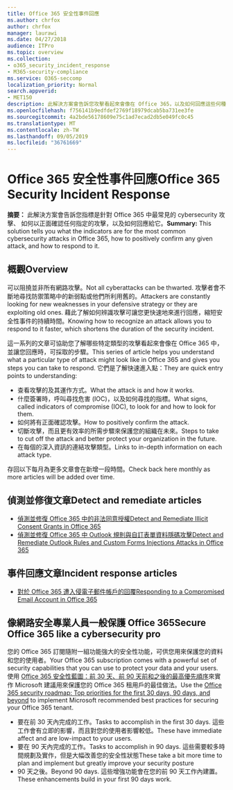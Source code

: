 ```yaml
---
title: Office 365 安全性事件回應
ms.author: chrfox
author: chrfox
manager: laurawi
ms.date: 04/27/2018
audience: ITPro
ms.topic: overview
ms.collection:
- o365_security_incident_response
- M365-security-compliance
ms.service: O365-seccomp
localization_priority: Normal
search.appverid:
- MET150
description: 此解決方案會告訴您攻擊看起來會像在 Office 365，以及如何回應這些何種最常見 cybersecurity
ms.openlocfilehash: f756141b9edfdef2769f18979dcab5ba731ee3fe
ms.sourcegitcommit: 4a2bde56178609e75c1ad7ecad2db5e049fc0c45
ms.translationtype: MT
ms.contentlocale: zh-TW
ms.lasthandoff: 09/05/2019
ms.locfileid: "36761669"
---
```

# <a name="office-365-security-incident-response"></a><span data-ttu-id="5e732-103">Office 365 安全性事件回應</span><span class="sxs-lookup"><span data-stu-id="5e732-103">Office 365 Security Incident Response</span></span>

 <span data-ttu-id="5e732-104">**摘要：** 此解決方案會告訴您指標是針對 Office 365 中最常見的 cybersecurity 攻擊、 如何以正面確認任何指定的攻擊，以及如何回應給它。</span><span class="sxs-lookup"><span data-stu-id="5e732-104">**Summary:** This solution tells you what the indicators are for the most common cybersecurity attacks in Office 365, how to positively confirm any given attack, and how to respond to it.</span></span>
  
## <a name="overview"></a><span data-ttu-id="5e732-105">概觀</span><span class="sxs-lookup"><span data-stu-id="5e732-105">Overview</span></span>
<span data-ttu-id="5e732-106">可以阻撓並非所有網路攻擊。</span><span class="sxs-lookup"><span data-stu-id="5e732-106">Not all cyberattacks can be thwarted.</span></span> <span data-ttu-id="5e732-107">攻擊者會不斷地尋找防禦策略中的新弱點或他們所利用舊的。</span><span class="sxs-lookup"><span data-stu-id="5e732-107">Attackers are constantly looking for new weaknesses in your defensive strategy or they are exploiting old ones.</span></span> <span data-ttu-id="5e732-108">藉此了解如何辨識攻擊可讓您更快速地來進行回應，縮短安全性事件的持續時間。</span><span class="sxs-lookup"><span data-stu-id="5e732-108">Knowing how to recognize an attack allows you to respond to it faster, which shortens the duration of the security incident.</span></span>

<span data-ttu-id="5e732-109">這一系列的文章可協助您了解哪些特定類型的攻擊看起來會像在 Office 365 中，並讓您回應時，可採取的步驟。</span><span class="sxs-lookup"><span data-stu-id="5e732-109">This series of article helps you understand what a particular type of attack might look like in Office 365 and gives you steps you can take to respond.</span></span> <span data-ttu-id="5e732-110">它們是了解快速進入點：</span><span class="sxs-lookup"><span data-stu-id="5e732-110">They are quick entry points to understanding:</span></span>
 
- <span data-ttu-id="5e732-111">查看攻擊的及其運作方式。</span><span class="sxs-lookup"><span data-stu-id="5e732-111">What the attack is and how it works.</span></span>
- <span data-ttu-id="5e732-112">什麼簽署時，呼叫尋找危害 (IOC)，以及如何尋找的指標。</span><span class="sxs-lookup"><span data-stu-id="5e732-112">What signs, called indicators of compromise (IOC), to look for and how to look for them.</span></span>
- <span data-ttu-id="5e732-113">如何將有正面確認攻擊。</span><span class="sxs-lookup"><span data-stu-id="5e732-113">How to positively confirm the attack.</span></span>
- <span data-ttu-id="5e732-114">切斷攻擊，而且更有效率的所需步驟來保護您的組織在未來。</span><span class="sxs-lookup"><span data-stu-id="5e732-114">Steps to take to cut off the attack and better protect your organization in the future.</span></span>
- <span data-ttu-id="5e732-115">在每個的深入資訊的連結攻擊類型。</span><span class="sxs-lookup"><span data-stu-id="5e732-115">Links to in-depth information on each attack type.</span></span>

<span data-ttu-id="5e732-116">存回以下每月為更多文章會在新增一段時間。</span><span class="sxs-lookup"><span data-stu-id="5e732-116">Check back here monthly as more articles will be added over time.</span></span>

## <a name="detect-and-remediate-articles"></a><span data-ttu-id="5e732-117">偵測並修復文章</span><span class="sxs-lookup"><span data-stu-id="5e732-117">Detect and remediate articles</span></span>

- [<span data-ttu-id="5e732-118">偵測並修復 Office 365 中的非法同意授權</span><span class="sxs-lookup"><span data-stu-id="5e732-118">Detect and Remediate Illicit Consent Grants in Office 365</span></span>](detect-and-remediate-illicit-consent-grants.md)
- [<span data-ttu-id="5e732-119">偵測並修復 Office 365 中 Outlook 規則與自訂表單資料隱碼攻擊</span><span class="sxs-lookup"><span data-stu-id="5e732-119">Detect and Remediate Outlook Rules and Custom Forms Injections Attacks in Office 365</span></span>](detect-and-remediate-outlook-rules-forms-attack.md)
 
## <a name="incident-response-articles"></a><span data-ttu-id="5e732-120">事件回應文章</span><span class="sxs-lookup"><span data-stu-id="5e732-120">Incident response articles</span></span>

- [<span data-ttu-id="5e732-121">對於 Office 365 遭入侵電子郵件帳戶的回覆</span><span class="sxs-lookup"><span data-stu-id="5e732-121">Responding to a Compromised Email Account in Office 365</span></span>](responding-to-a-compromised-email-account.md)

## <a name="secure-office-365-like-a-cybersecurity-pro"></a><span data-ttu-id="5e732-122">像網路安全專業人員一般保護 Office 365</span><span class="sxs-lookup"><span data-stu-id="5e732-122">Secure Office 365 like a cybersecurity pro</span></span>
<span data-ttu-id="5e732-123">您的 Office 365 訂閱隨附一組功能強大的安全性功能，可供您用來保護您的資料和您的使用者。</span><span class="sxs-lookup"><span data-stu-id="5e732-123">Your Office 365 subscription comes with a powerful set of security capabilities that you can use to protect your data and your users.</span></span>  <span data-ttu-id="5e732-124">使用 [Office 365 安全性藍圖：前 30 天、前 90 天前和之後的最高優先順序](https://support.office.com/article/Office-365-security-roadmap-Top-priorities-for-the-first-30-days-90-days-and-beyond-28c86a1c-e4dd-4aad-a2a6-c768a21cb352)來實作 Microsoft 建議用來保護您的 Office 365 租用戶的最佳做法。</span><span class="sxs-lookup"><span data-stu-id="5e732-124">Use the [Office 365 security roadmap: Top priorities for the first 30 days, 90 days, and beyond](https://support.office.com/article/Office-365-security-roadmap-Top-priorities-for-the-first-30-days-90-days-and-beyond-28c86a1c-e4dd-4aad-a2a6-c768a21cb352) to implement Microsoft recommended best practices for securing your Office 365 tenant.</span></span>
- <span data-ttu-id="5e732-125">要在前 30 天內完成的工作。</span><span class="sxs-lookup"><span data-stu-id="5e732-125">Tasks to accomplish in the first 30 days.</span></span>  <span data-ttu-id="5e732-126">這些工作會有立即的影響，而且對您的使用者影響較低。</span><span class="sxs-lookup"><span data-stu-id="5e732-126">These have immediate affect and are low-impact to your users.</span></span>
- <span data-ttu-id="5e732-127">要在 90 天內完成的工作。</span><span class="sxs-lookup"><span data-stu-id="5e732-127">Tasks to accomplish in 90 days.</span></span> <span data-ttu-id="5e732-128">這些需要較多時間規劃及實作，但是大幅改善您的安全性狀態</span><span class="sxs-lookup"><span data-stu-id="5e732-128">These take a bit more time to plan and implement but greatly improve your security posture</span></span>
- <span data-ttu-id="5e732-129">90 天之後。</span><span class="sxs-lookup"><span data-stu-id="5e732-129">Beyond 90 days.</span></span> <span data-ttu-id="5e732-130">這些增強功能會在您的前 90 天工作內建置。</span><span class="sxs-lookup"><span data-stu-id="5e732-130">These enhancements build in your first 90 days work.</span></span>






